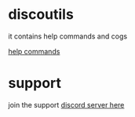 # discoutils

it contains help commands and cogs<br>

 [help commands](https://Rishiraj0100.github.io/discoutils/help)

# support

join the support [discord server here](https://discord.gg/zdrSUu98BP)
